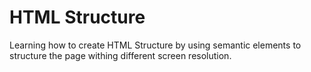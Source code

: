 # HTML Structure

Learning how to create HTML Structure by using semantic elements to structure the page withing different screen resolution.
